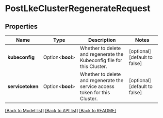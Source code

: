 # PostLkeClusterRegenerateRequest

## Properties

Name | Type | Description | Notes
------------ | ------------- | ------------- | -------------
**kubeconfig** | Option<**bool**> | Whether to delete and regenerate the Kubeconfig file for this Cluster. | [optional][default to false]
**servicetoken** | Option<**bool**> | Whether to delete and regenerate the service access token for this Cluster. | [optional][default to false]

[[Back to Model list]](../README.md#documentation-for-models) [[Back to API list]](../README.md#documentation-for-api-endpoints) [[Back to README]](../README.md)


